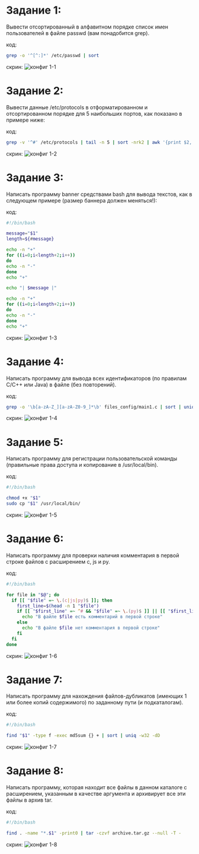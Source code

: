 # Задание 1: 
Вывести отсортированный в алфавитном порядке список имен пользователей в файле passwd (вам понадобится grep).

код:
```bash
grep -o '^[^:]*' /etc/passwd | sort
```
скрин:
![конфиг 1-1](https://github.com/user-attachments/assets/0c83d86b-4462-480d-9c48-354f407d571d)


# Задание 2: 
Вывести данные /etc/protocols в отформатированном и отсортированном порядке для 5 наибольших портов, как показано в примере ниже:

код:
```bash
grep -v '^#' /etc/protocols | tail -n 5 | sort -nrk2 | awk '{print $2, $1}'
```
скрин:
![конфиг 1-2](https://github.com/user-attachments/assets/0e3df6df-1993-4e96-a7cf-caf387ee14e9)


# Задание 3: 
Написать программу banner средствами bash для вывода текстов, как в следующем примере (размер баннера должен меняться!):

код:
```bash
#!/bin/bash

message="$1"
length=${#message}

echo -n "+"
for ((i=0;i<length+2;i++))
do
echo -n "-"
done
echo "+"

echo "| $message |"

echo -n "+"
for ((i=0;i<length+2;i++))
do
echo -n "-"
done
echo "+"
```
скрин:
![конфиг 1-3](https://github.com/user-attachments/assets/6c8dfab6-50d8-4304-b980-9d33db9666ad)


# Задание 4: 
Написать программу для вывода всех идентификаторов (по правилам C/C++ или Java) в файле (без повторений).

код:
```bash
grep -o '\b[a-zA-Z_][a-zA-Z0-9_]*\b' files_config/main1.c | sort | uniq
```

скрин:
![конфиг 1-4](https://github.com/user-attachments/assets/15e2a99b-ed49-476a-8588-0a7d0c153341)


# Задание 5: 
Написать программу для регистрации пользовательской команды (правильные права доступа и копирование в /usr/local/bin).

код:
```bash
#!/bin/bash

chmod +x "$1"
sudo cp "$1" /usr/local/bin/
```

скрин:
![конфиг 1-5](https://github.com/user-attachments/assets/e8eadcf8-f6b6-466f-913b-f0bfa4e5e0e5)


# Задание 6: 
Написать программу для проверки наличия комментария в первой строке файлов с расширением c, js и py.

код:
```bash
#!/bin/bash

for file in "$@"; do
  if [[ "$file" =~ \.(c|js|py)$ ]]; then
    first_line=$(head -n 1 "$file")
    if [[ "$first_line" =~ ^# && "$file" =~ \.(py)$ ]] || [[ "$first_line" =~ ^// && "$file" =~ \.(c|js)$ ]]; then
      echo "В файле $file есть комментарий в первой строке"
    else
      echo "В файле $file нет комментария в первой строке"
    fi
  fi
done
```

скрин:
![конфиг 1-6](https://github.com/user-attachments/assets/1cf06131-6e93-4976-9694-28c2419d97fd)


# Задание 7: 
Написать программу для нахождения файлов-дубликатов (имеющих 1 или более копий содержимого) по заданному пути (и подкаталогам).

код:
```bash
#!/bin/bash

find "$1" -type f -exec md5sum {} + | sort | uniq -w32 -dD
```

скрин:
![конфиг 1-7](https://github.com/user-attachments/assets/01971fda-0e9f-4ce6-9a2e-8c16632944c3)


# Задание 8: 
Написать программу, которая находит все файлы в данном каталоге с расширением, указанным в качестве аргумента и архивирует все эти файлы в архив tar.

код:
```bash
#!/bin/bash

find . -name "*.$1" -print0 | tar -czvf archive.tar.gz --null -T -
```
скрин: 
![конфиг 1-8](https://github.com/user-attachments/assets/edc05bef-d5ee-4839-af7f-1eb8db3b3ae3)

